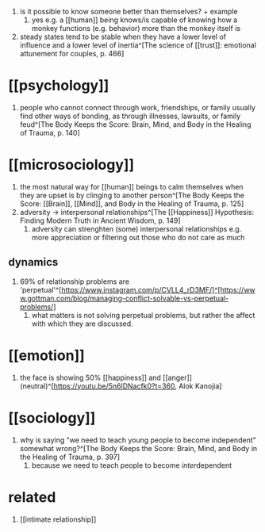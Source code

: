1. is it possible to know someone better than themselves? + example
	1. yes e.g. a [[human]] being knows/is capable of knowing how a monkey functions (e.g. behavior) more than the monkey itself is
2. steady states tend to be stable when they have a lower level of influence and a lower level of inertia^[The science of [[trust]]: emotional attunement for couples, p. 466]

# [[psychology]]
1. people who cannot connect through work, friendships, or family usually find other ways of bonding, as through illnesses, lawsuits, or family feud^[The Body Keeps the Score: Brain, Mind, and Body in the Healing of Trauma, p. 140]

# [[microsociology]]
1. the most natural way for [[human]] beings to calm themselves when they are upset is by clinging to another person^[The Body Keeps the Score: [[Brain]], [[Mind]], and Body in the Healing of Trauma, p. 125]
2. adversity → interpersonal relationships^[The [[Happiness]] Hypothesis: Finding Modern Truth in Ancient Wisdom, p. 149]
	1. adversity can strenghten (some) interpersonal relationships e.g. more appreciation or filtering out those who do not care as much

## dynamics
1. 69% of relationship problems are 'perpetual'^[https://www.instagram.com/p/CVLL4_rD3MF/]^[https://www.gottman.com/blog/managing-conflict-solvable-vs-perpetual-problems/]
	1. what matters is not solving perpetual problems, but rather the affect with which they are discussed.

# [[emotion]]
1. the face is showing 50% [[happiness]] and [[anger]] (neutral)^[https://youtu.be/5n6lDNacfk0?t=360, Alok Kanojia]

# [[sociology]]
1. why is saying "we need to teach young people to become independent" somewhat wrong?^[The Body Keeps the Score: Brain, Mind, and Body in the Healing of Trauma, p. 397]
	1. because we need to teach people to become *inter*dependent

# related
1. [[intimate relationship]]